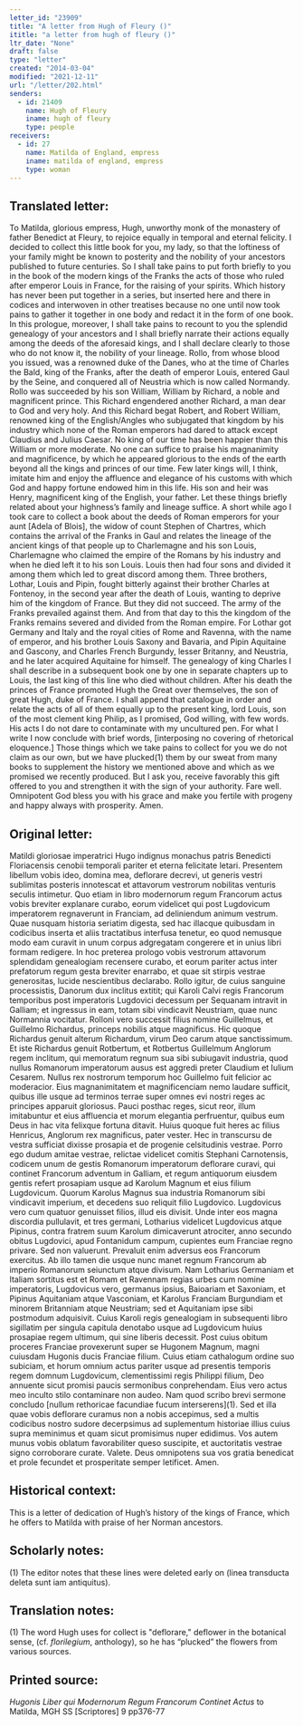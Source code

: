 ```yaml
---
letter_id: "23909"
title: "A letter from Hugh of Fleury ()"
ititle: "a letter from hugh of fleury ()"
ltr_date: "None"
draft: false
type: "letter"
created: "2014-03-04"
modified: "2021-12-11"
url: "/letter/202.html"
senders:
  - id: 21409
    name: Hugh of Fleury
    iname: hugh of fleury
    type: people
receivers:
  - id: 27
    name: Matilda of England, empress
    iname: matilda of england, empress
    type: woman
---
```

<h2> Translated letter:</h2>To Matilda, glorious empress, Hugh, unworthy monk of the monastery of father Benedict at Fleury, to rejoice equally in temporal and eternal felicity.  I decided to collect this little book for you, my lady, so that the loftiness of your family might be known to posterity and the nobility of your ancestors published to future centuries.  So I shall take pains to put forth briefly to you in the book of the modern kings of the Franks the acts of those who ruled after emperor Louis in France, for the raising of your spirits.  Which history has never been put together in a series, but inserted here and there in codices and interwoven in other treatises because no one until now took pains to gather it together in one body and redact it in the form of one book.  In this prologue, moreover, I shall take pains to recount to you the splendid genealogy of your ancestors and I shall briefly narrate their actions equally among the deeds of the aforesaid kings, and I shall declare clearly to those who do not know it, the nobility of your lineage.
Rollo, from whose blood you issued, was a renowned duke of the Danes, who at the time of Charles the Bald, king of the Franks, after the death of emperor Louis, entered Gaul by the Seine, and conquered all of Neustria which is now called Normandy.  Rollo was succeeded by his son William, William by Richard, a noble and magnificent prince.  This Richard engendered another Richard, a man dear to God and very holy.  And this Richard begat Robert, and Robert William, renowned king of the English/Angles who subjugated that kingdom by his industry which none of the Roman emperors had dared to attack except Claudius and Julius Caesar.  No king of our time has been happier than this William or more moderate.  No one can suffice to praise his magnanimity and magnificence, by which he appeared glorious to the ends of the earth beyond all the kings and princes of our time.  Few later kings will, I think, imitate him and enjoy the affluence and elegance of his customs with which God and happy fortune endowed him in this life.  His son and heir was Henry, magnificent king of the English, your father.
Let these things briefly related about your highness’s family and lineage suffice.  A short while ago I took care to collect a book about the deeds of Roman emperors for your aunt [Adela of Blois], the widow of count Stephen of Chartres, which contains the arrival of the Franks in Gaul and relates the lineage of the ancient kings of that people up to Charlemagne and his son Louis, Charlemagne who claimed the empire of the Romans by his industry and when he died left it to his son Louis.  Louis then had four sons and divided it among them which led to great discord among them.  Three brothers, Lothar, Louis and Pipin, fought bitterly against their brother Charles at Fontenoy, in the second year after the death of Louis, wanting to deprive him of the kingdom of France.  But they did not succeed.  The army of the Franks prevailed against them.  And from that day to this the kingdom of the Franks remains severed and divided from the Roman empire.  For Lothar got Germany and Italy and the royal cities of Rome and Ravenna, with the name of emperor, and his brother Louis Saxony and Bavaria, and Pipin Aquitaine and Gascony, and Charles French Burgundy, lesser Britanny, and Neustria, and he later acquired Aquitaine for himself.  The genealogy of king Charles I shall describe in a subsequent book one by one in separate chapters up to Louis, the last king of this line who died without children.  After his death the princes of France promoted Hugh the Great over themselves, the son of great Hugh, duke of France.  I shall append that catalogue in order and relate the acts of all of them equally up to the present king, lord Louis, son of the most clement king Philip, as I promised, God willing, with few words.  His acts I do not dare to contaminate with my uncultured pen.
For what I write I now conclude with brief words, [interposing no covering of rhetorical eloquence.]  Those things which we take pains to collect for you we do not claim as our own, but we have plucked(1) them by our sweat from many books to supplement the history we mentioned above and which as we promised we recently produced.  But I ask you, receive favorably this gift offered to you and strengthen it with the sign of your authority.  Fare well.
Omnipotent God bless you with his grace and make you fertile with progeny and happy always with prosperity.  Amen.
<h2 class="mt-4"> Original letter:</h2>Matildi gloriosae imperatrici Hugo indignus monachus patris Benedicti Floriacensis cenobii temporali pariter et eterna felicitate letari.  Presentem libellum vobis ideo, domina mea, deflorare decrevi, ut generis vestri sublimitas posteris innotescat et attavorum vestrorum nobilitas venturis seculis intimetur.  Quo etiam in libro modernorum regum Francorum actus vobis breviter explanare curabo, eorum videlicet qui post Lugdovicum imperatorem regnaverunt in Franciam, ad deliniendum animum vestrum.  Quae nusquam historia seriatim digesta, sed hac illacque quibusdam in codicibus inserta et aliis tractatibus interfusa tenetur, eo quod nemusque modo eam curavit in unum corpus adgregatam congerere et in unius libri formam redigere.  In hoc preterea prologo vobis vestrorum attavorum splendidam genealogiam recensere curabo, et eorum pariter actus inter prefatorum regum gesta breviter enarrabo, et quae sit stirpis vestrae generositas, lucide nescientibus declarabo.  Rollo igitur, de cuius sanguine processistis, Danorum dux inclitus extitit; qui Karoli Calvi regis Francorum temporibus post imperatoris Lugdovici decessum per Sequanam intravit in Galliam; et ingressus in eam, totam sibi vindicavit Neustriam, quae nunc Normannia vocitatur.  Rolloni vero successit filius nomine Guillelmus, et Guillelmo Richardus, princeps nobilis atque magnificus.  Hic quoque Richardus genuit alterum Richardum, virum Deo carum atque sanctissimum.  Et iste Richardus genuit Rotbertum, et Rotbertus Guillelmum Anglorum regem inclitum, qui memoratum regnum sua sibi subiugavit industria, quod nullus Romanorum imperatorum ausus est aggredi preter Claudium et Iulium Cesarem.  Nullus rex nostrorum temporum hoc Guillelmo fuit felicior ac moderacior.  Eius magnanimitatem et magnificenciam nemo laudare sufficit, quibus ille usque ad terminos terrae super omnes evi nostri reges ac principes apparuit gloriosus.  Pauci posthac reges, sicut reor, illum imitabuntur et eius affluencia et morum elegantia perfruentur, quibus eum Deus in hac vita felixque fortuna ditavit.  Huius quoque fuit heres ac filius Henricus, Anglorum rex magnificus, pater vester.  Hec in transcursu de vestra sufficiat dixisse prosapia et de progenie celsitudinis vestrae.  Porro ego dudum amitae vestrae, relictae videlicet comitis Stephani Carnotensis, codicem unum de gestis Romanorum imperatorum deflorare curavi, qui continet Francorum adventum in Galliam, et regum antiquorum eiusdem gentis refert prosapiam usque ad Karolum Magnum et eius filium Lugdovicum.  Quorum Karolus Magnus sua industria Romanorum sibi vindicavit imperium, et decedens suo reliquit filio Lugdovico.  Lugdovicus vero cum quatuor genuisset filios, illud eis divisit.  Unde inter eos magna discordia pullulavit, et tres germani, Lotharius videlicet Lugdovicus atque Pipinus, contra fratrem suum Karolum dimicaverunt atrociter, anno secundo obitus Lugdovici, apud Fontanidum campum, cupientes eum Franciae regno privare.  Sed non valuerunt.  Prevaluit enim adversus eos Francorum exercitus.  Ab illo tamen die usque nunc manet regnum Francorum ab imperio Romanorum seiunctum atque divisum.  Nam Lotharius Germaniam et Italiam sortitus est et Romam et Ravennam regias urbes cum nomine imperatoris, Lugdovicus vero, germanus ipsius, Baioariam et Saxoniam, et Pipinus Aquitaniam atque Vasconiam, et Karolus Franciam Burgundiam et minorem Britanniam atque Neustriam; sed et Aquitaniam ipse sibi postmodum adquisivit.  Cuius Karoli regis genealogiam in subsequenti libro sigillatim per singula capitula denotabo usque ad Lugdovicum huius prosapiae regem ultimum, qui sine liberis decessit.  Post cuius obitum proceres Franciae provexerunt super se Hugonem Magnum, magni cuiusdam Hugonis ducis Franciae filium.  Cuius etiam cathalogum ordine suo subiciam, et horum omnium actus pariter usque ad presentis temporis regem domnum Lugdovicum, clementissimi regis Philippi filium, Deo annuente sicut promisi paucis sermonibus conprehendam.  Eius vero actus meo inculto stilo contaminare non audeo.  Nam quod scribo brevi sermone concludo [nullum rethoricae facundiae fucum interserens](1).  Sed et illa quae vobis deflorare curamus non a nobis accepimus, sed a multis codicibus nostro sudore decerpsimus ad suplementum historiae illius cuius supra meminimus et quam sicut promisimus nuper edidimus.  Vos autem munus vobis oblatum favorabiliter queso suscipite, et auctoritatis vestrae signo corroborare curate.  Valete.  Deus omnipotens sua vos gratia benedicat et prole fecundet et prosperitate semper letificet.  Amen.
<h2 class="mt-4"> Historical context:</h2>This is a letter of dedication of Hugh’s history of the kings of France, which he offers to Matilda with praise of her Norman ancestors.
<h2 class="mt-4"> Scholarly notes:</h2>(1)  The editor notes that these lines were deleted early on (linea transducta deleta sunt iam antiquitus).
<h2 class="mt-4"> Translation notes:</h2><p>(1) The word Hugh uses for collect is "deflorare," deflower in the botanical sense, (cf. <em>florilegium</em>, anthology), so he has “plucked” the flowers from various sources.</p><h2 class="mt-4"> Printed source:</h2><p><em>Hugonis Liber qui Modernorum Regum Francorum Continet Actus</em> to Matilda, MGH SS [Scriptores] 9 pp376-77</p>